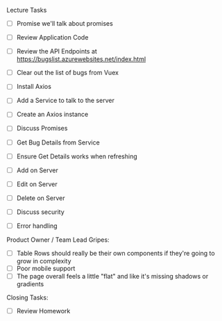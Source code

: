 Lecture Tasks

- [ ] Promise we'll talk about promises
- [ ] Review Application Code

- [ ] Review the API Endpoints at https://bugslist.azurewebsites.net/index.html
- [ ] Clear out the list of bugs from Vuex
- [ ] Install Axios
- [ ] Add a Service to talk to the server
- [ ] Create an Axios instance
- [ ] Discuss Promises
- [ ] Get Bug Details from Service

- [ ] Ensure Get Details works when refreshing
- [ ] Add on Server
- [ ] Edit on Server
- [ ] Delete on Server
- [ ] Discuss security

- [ ] Error handling

Product Owner / Team Lead Gripes:

- [ ] Table Rows should really be their own components if they're going to grow in complexity
- [ ] Poor mobile support
- [ ] The page overall feels a little "flat" and like it's missing shadows or gradients

Closing Tasks:

- [ ] Review Homework
